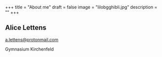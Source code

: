 +++
title = "About me"
draft = false
image = "lilobgghibli.jpg"
description = ""
+++
## Alice Lettens

a.lettens@protonmail.com

Gymnasium Kirchenfeld